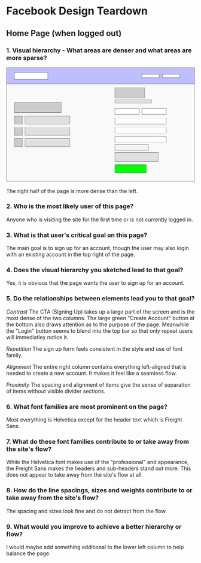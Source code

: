 # Facebook Design Teardown

## Home Page (when logged out)
### 1. Visual hierarchy - What areas are denser and what areas are more sparse?

![alt text](./assets/visual_home.png "Facebook Home - Visual Hierarchy")

The right half of the page is more dense than the left.

### 2. Who is the most likely user of this page?

Anyone who is visiting the site for the first time or is not currently logged in.

### 3. What is that user's critical goal on this page?

The main goal is to sign up for an account, though the user may also login with an existing account in the top right of the page.

### 4. Does the visual hierarchy you sketched lead to that goal?

Yes, it is obvious that the page wants the user to sign up for an account.

### 5. Do the relationships between elements lead you to that goal?

_Contrast_
The CTA (Signing Up) takes up a large part of the screen and is the most dense of the two columns. The large green "Create Account" button at the bottom also draws attention as to the purpose of the page. Meanwhile the "Login" button seems to blend into the top bar so that only repeat users will immediatley notice it.

_Repetition_
The sign up form feels consistent in the style and use of font family.

_Alignment_
The entire right column contains everything left-aligned that is needed to create a new account. It makes it feel like a seamless flow.

_Proximity_
The spacing and alignment of items give the sense of separation of items without visible divider sections.

### 6. What font families are most prominent on the page?

Most everything is Helvetica except for the header text which is Freight Sans.

### 7. What do these font families contribute to or take away from the site's flow?

While the Helvetica font makes use of the "professional" and appearance, the Freight Sans makes the headers and sub-headers stand out more. This does not appear to take away from the site's flow at all.

### 8. How do the line spacings, sizes and weights contribute to or take away from the site's flow?

The spacing and sizes look fine and do not detract from the flow.

### 9. What would you improve to achieve a better hierarchy or flow?

I would maybe add something additional to the lower left column to help balance the page.
